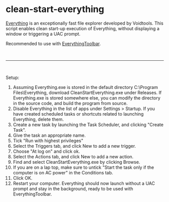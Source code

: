 # clean-start-everything
[Everything](https://www.voidtools.com/) is an exceptionally fast file explorer developed by Voidtools. This script enables clean start-up execution of Everything, without displaying a window or triggering a UAC prompt.

Recommended to use with [EverythingToolbar](https://github.com/srwi/EverythingToolbar).

<br>

---

<br>

Setup:

1. Assuming Everything.exe is stored in the default directory C:\Program Files\Everything, download CleanStartEverything.exe under Releases. If Everything.exe is stored somewhere else, you can modify the directory in the source code, and build the program from source.
2. Disable Everything in the list of apps under Settings > Startup. If you have created scheduled tasks or shortcuts related to launching Everything, delete them.
3. Create a new task by launching the Task Scheduler, and clicking "Create Task".
4. Give the task an appropriate name.
5. Tick "Run with highest privileges"
6. Select the Triggers tab, and click New to add a new trigger.
7. Choose "At log on" and click ok.
8. Select the Actions tab, and click New to add a new action.
9. Find and select CleanStartEverything.exe by clicking Browse.
10. If you are on a lap top, make sure to untick "Start the task only if the computer is on AC power" in the Conditions tab.
11. Click OK.
12. Restart your computer. Everything should now launch without a UAC prompt and stay in the background, ready to be used with EverythingToolbar.
